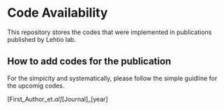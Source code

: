 # Code Availability
This repository stores the codes that were implemented in publications published by Lehtio lab.

## How to add codes for the publication
For the simpicity and systematically, please follow the simple guidline for the upcomig codes.

[First_Author_et._al]_[Journal]_[year] 
 
